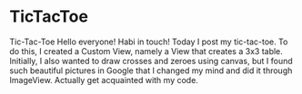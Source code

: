 # TicTacToe
Tic-Tac-Toe
Hello everyone! Habi in touch! 
Today I post my tic-tac-toe. To do this, I created a Custom View, namely a View that creates a 3x3 table. 
Initially, I also wanted to draw crosses and zeroes using canvas, but I found such beautiful pictures in Google that I changed my mind and did it through ImageView.
Actually get acquainted with my code.

